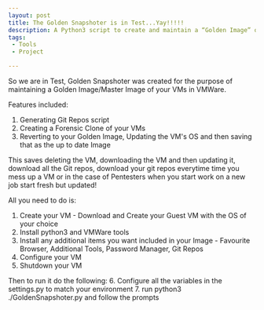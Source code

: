 ```yaml
---
layout: post
title: The Golden Snapshoter is in Test...Yay!!!!!
description: A Python3 script to create and maintain a “Golden Image” of VMs in VMWare Workstation (for the moment) on either a Windows or Linux hosts!....is now in Test!
tags:
 - Tools
 - Project

---
```

So we are in Test, Golden Snapshoter was created for the purpose of maintaining a Golden Image/Master Image of your VMs in VMWare.

Features included:
1. Generating Git Repos script
2. Creating a Forensic Clone of your VMs
3. Reverting to your Golden Image, Updating the VM's OS and then saving that as the up to date Image

This saves deleting the VM, downloading the VM and then updating it, download all the Git repos, download your git repos everytime time you mess up a VM or in the case of Pentesters when you start work on a new job start fresh but updated!

All you need to do is:
1. Create your VM - Download and Create your Guest VM with the OS of your choice
2. Install python3 and VMWare tools
3. Install any additional items you want included in your Image - Favourite Browser, Additional Tools, Password Manager, Git Repos
4. Configure your VM
5. Shutdown your VM

Then to run it do the following:
6. Configure all the variables in the settings.py to match your environment
7. run python3 ./GoldenSnapshoter.py and follow the prompts

<center><a title="GoldenSnapshoter on Github" href="https://github.com/pwnageByButchy/GoldenSnapshoter" target="_blank"><i class="fab fa-github fa-2x"></i></a></center>
